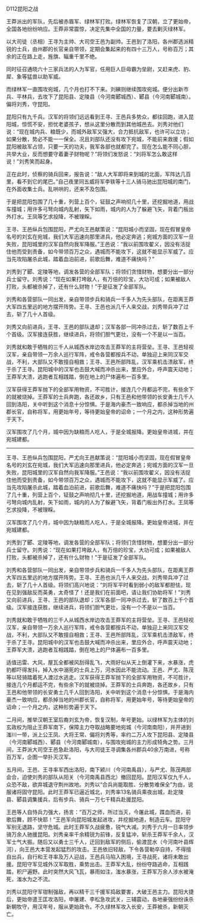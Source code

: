 D112昆阳之战



王莽派出的军队，先后被赤眉军、绿林军打败。绿林军恢复了汉朝，立了更始帝，全国各地纷纷响应。王莽非常震惊，决定先集中全国的力量，要去剿灭绿林军。



以大司徒（丞相）王寻为主帅、大司空王邑为副帅。王邑到了洛阳，各州郡选派精锐的士兵，由州郡的长官亲自带领，定期会集起来的有四十三万人，号称百万；其余的正在路上走，旌旗、辎重千里不绝。

同时征召通晓六十三家兵法的人为军官，任用巨人巨毋霸为垒尉，又赶来虎、豹、犀、象等猛兽以助军威。



而绿林军一直围攻宛城，几个月也打不下来。刘縯则继续围攻宛城。便分出新市兵、平林兵，去攻下了昆阳县、定陵县（今河南郾城西）、郾县（今河南郾城南）。偏将刘秀，守昆阳。

昆阳只有九千兵。汉军的将领们远远看到王寻、王邑兵多势众，都往回跑，进入昆阳城，惊慌不安，担忧老婆孩子，想从这里分散而到其他城邑去。刘秀对他们说：“现在城内兵、粮既少，而城外敌军又强大，合力抵抗敌军，也许可以立功；如果分散，势必不能一一保全。况且刘部队还没有攻下宛城，不能前来救援；假如昆阳被敌军占领，只要一天的功夫，我军各部也就都完了。现在怎么能不同心胆，共举大业，反而想要守着妻子财物呢？”将领们发怒说：“刘将军怎么敢这样说！”刘秀笑而起身。

正在此时，侦察的骑兵回来，报告说：“敌人大军即将来到城的北面，军阵达几百里，看不到它的尾巴。”自己夜里同五威将军李轶等十三人骑马驰出昆阳城的南门，在外面收集士兵。乱哄哄的，还来不及包围。



于是把昆阳包围了几十重，列营上百个，钲鼓之声响彻几十里，还挖掘地道，用战车撞城；用许多弓弩向城内乱射，矢下如雨，城内的人为了躲避飞矢，背着门板出外打水。王凤等乞求投降，不被理睬。



王寻、王邑纵兵包围昆阳，严尤向王邑献策说：“昆阳城小而坚固，现在假冒皇帝名号的刘玄在宛城，我们大军迅速向那里进兵，他必定奔逃；宛城方面的汉军一旦失败，昆阳城里的汉军自然向我军降服。”王邑说：“我以前围攻翟义，因没有活捉住他而受到责备，如今带领百万之众，遇城而不能攻下，这就不能显示军威了。应当先攻陷屠杀此城，踏着血泊前进，前歌后舞，难道不痛快吗？”



刘秀到了郾、定陵等地，调发各营的全部军队；将领们贪惜财物，想要分出一部分兵士留守。刘秀说：“现在如果打垮敌人，有万倍的珍宝，大功可成；如果被敌人打败，头都被杀掉了，还有什么财物！”于是征发了全部军队。

刘秀和各营部队一同出发，亲自带领步兵和骑兵一千多人为先头部队，在距离王莽大军四五里远的地方摆开阵势。王寻、王邑也派几千人来交战，刘秀带兵冲了过去，斩了几十人首级。

刘秀又向前进兵，王寻、王邑的部队退却；汉军各部一同冲杀过去，斩了数百上千个首级。汉军接连获胜，继续进兵，将领们胆气更壮，没有一个不是以一当百。



刘秀就和敢于牺牲的三千人从城西水岸边攻击王莽军的主将营垒。王寻、王邑轻视汉军，亲自带领一万余人巡行军阵，戒令各营都按兵不动，单独迎上来同汉军交战，不利，大部队又不敢擅自相救；王寻、王邑所部阵乱，汉军乘机击溃敌军，终于杀了王寻。昆阳城中的汉军也击鼓大喊而冲杀出来，里应外合，呼声震天动地；王莽军大溃，逃跑者互相践踏，倒在地上的尸体遍布一百多里。



汉军获得王莽军抛下的全部军用物资，不可胜计，接连几个月都运不完，有些余下的就被烧掉。王莽军的士兵奔跑，各还故乡，只有王邑和他带领的长安勇士几千人回到洛阳，关中听到这个消息十分惊惧。于是海内豪杰一致响应，都杀掉当地的州郡长官，自称将军，用更始年号，等待更始皇帝的诏命；一个月之内，这种形势遍于天下。

汉军围攻了几个月，城中因为缺粮而人吃人，于是全城报降。更始皇帝进城，并在宛城建都。



_____





王寻、王邑纵兵包围昆阳，严尤向王邑献策说：“昆阳城小而坚固，现在假冒皇帝名号的刘玄在宛城，我们大军迅速向那里进兵，他必定奔逃；宛城方面的汉军一旦失败，昆阳城里的汉军自然向我军降服。”王邑说：“我以前围攻翟义，因没有活捉住他而受到责备，如今带领百万之众，遇城而不能攻下，这就不能显示军威了。应当先攻陷屠杀此城，踏着血泊前进，前歌后舞，难道不痛快吗？”于是把昆阳包围了几十重，列营上百个，钲鼓之声响彻几十里，还挖掘地道，用战车撞城；用许多弓弩向城内乱射，矢下如雨，城内的人为了躲避飞矢，背着门板出外打水。王凤等乞求投降，不被理睬。



汉军围攻了几个月，城中因为缺粮而人吃人，于是全城报降。更始皇帝进城，并在宛城建都。

刘秀到了郾、定陵等地，调发各营的全部军队；将领们贪惜财物，想要分出一部分兵士留守。刘秀说：“现在如果打垮敌人，有万倍的珍宝，大功可成；如果被敌人打败，头都被杀掉了，还有什么财物！”于是征发了全部军队。

刘秀和各营部队一同出发，亲自带领步兵和骑兵一千多人为先头部队，在距离王莽大军四五里远的地方摆开阵势。王寻、王邑也派几千人来交战，刘秀带兵冲了过去，斩了几十人首级。将领们高兴地说：“刘将军平时看到弱小的敌军都胆怯，现在见到强敌反而英勇，太奇怪了！还是我们在前面吧，请让我们协助将军！”刘秀又向前进兵，王寻、王邑的部队退却；汉军各部一同冲杀过去，斩了数百上千个首级。汉军接连获胜，继续进兵，将领们胆气更壮，没有一个不是以一当百。

刘秀就和敢于牺牲的三千人从城西水岸边攻击王莽军的主将营垒。王寻、王邑轻视汉军，亲自带领一万余人巡行军阵，戒令各营都按兵不动，单独迎上来同汉军交战，不利，大部队又不敢擅自相救；王寻、王邑所部阵乱，汉军乘机击溃敌军，终于杀了王寻。昆阳城中的汉军也击鼓大喊而冲杀出来，里应外合，呼声震天动地；王莽军大溃，逃跑者互相践踏，倒在地上的尸体遍布一百多里。

适值迅雷、大风，屋瓦全都被风刮得乱飞，大雨好似从天上倒灌下来，水暴涨，虎豹都吓得发抖，掉入水中溺死的士兵上万，河水因此不能流动。王邑、严尤、陈茂等以轻骑踏着死人渡过水逃走。汉军获得王莽军抛下的全部军用物资，不可胜计，接连几个月都运不完，有些余下的就被烧掉。王莽军的士兵奔跑，各还故乡，只有王邑和他带领的长安勇士几千人回到洛阳，关中听到这个消息十分惊惧。于是海内豪杰一致响应，都杀掉当地的州郡长官，自称将军，用更始年号，等待更始皇帝的诏命；一个月之内，这种形势遍于天下。







二月间，推举汉朝王室后裔刘玄为帝，恢复汉制，年号更始。以绿林军为主体的刘玄政权为阻止王莽军南下，保障主力夺取战略要地宛城（今河南南阳），并开进到滍川一带，派上公王凤、大将王常、偏将刘秀等，率约二万人攻下昆阳县、定陵县（今河南郾城西）、郾县（今河南郾城南），与围攻宛城的主力形成犄角之势。三月间，王莽派大司空王邑急赴洛阳，与大司徒王寻调集各州郡兵40余万南进，号称百万军，企图一举扑灭汉军。

五月间，王邑、王寻率军西出洛阳，南下颍川（今河南禹县），与严尤、陈茂两部会合，迫使刘秀的部队从阳关（今河南禹县西北）撤回昆阳。昆阳汉军仅九千人，众恐不敌，欲弃城退守荆州故地。刘秀以“合兵尚能取胜、分散势难保全”为由，说服诸将固守昆阳。此时王莽军已逼近城北，刘秀率13名骑兵乘夜出城，赴定陵县、郾县调集援兵，后有步兵、骑兵一万七千精兵赴援昆阳。

王邑等人自恃兵力强大，扬言：“百万之师，所过当灭，今屠此城，蹀血而进，前歌后舞，顾不快耶！”王邑军向昆阳城发起进攻，并挖掘地道，制造云车。昆阳守军别无退路，坚守危城。此时王莽军久战疲惫，锐气大减。刘秀于六月一日率领步骑万余人驰援昆阳。刘秀亲率千余精锐为前锋，反复猛冲，斩杀王莽军千余人，汉军士气大振。随后又以勇士三千人，迂回到敌军的侧后，偷渡昆水（今河南叶县辉河），向王邑大本营发起猛烈的攻击。王邑依旧轻敌，下令各营勒卒自持，不得擅自出兵，自行和王寻率及万人迎战，王邑兵马陷入困境，王寻战死，诸将未敢出援。昆阳守军见城外汉军取胜，乘势出击。王莽军大乱，纷纷夺路逃命，互相践踏，积尸遍野。此时突然大风飞瓦，暴雨如注，滍水暴涨，王莽军万余人涉水被淹死，滍水为之不流。

刘秀以昆阳守军钳制强敌，再以精干三千援军捣敌要害，大破王邑主力。昆阳大捷后，更始帝遣王匡攻洛阳，申屠建、李松急攻武关，三辅震动，各地豪强纷纷诛杀新朝牧守，用汉年号，服从更始政令。不久绿林军攻入长安，王莽被杀，新朝灭亡。